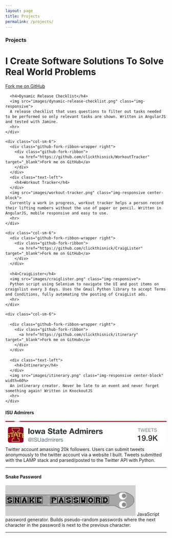 ```yaml
---
layout: page
title: Projects
permalink: /projects/
---
```


<link rel="stylesheet" type="text/css" href="lib/css/bootswatch.css">
<link rel="stylesheet" type="text/css" href="lib/css/clickthisnick.css">
<link rel="stylesheet" type="text/css" href="lib/css/font-awesome.min.css">
<link rel="stylesheet" type="text/css" href="lib/css/github-ribbon.css">
<link href='http://fonts.googleapis.com/css?family=Arvo' rel='stylesheet' type='text/css'>

### Projects

<!-- Projects -->
<div class="tab-pane" id="projects">
  <div class="row">
    <div class="col-lg-12">
      <h1 class="text-center title">I Create Software Solutions To Solve Real World Problems</h1>
    </div>
  </div>

  <div class="row white-row">
    <div class="col-sm-6">
      <div class="github-fork-ribbon-wrapper right">
        <div class="github-fork-ribbon">
          <a href="https://github.com/clickthisnick/dynamic-release-checklist" target="_blank">Fork me on GitHub</a>
        </div>
      </div>


      <h4>Dynamic Release Checklist</h4>
      <img src="images/dynamic-release-checklist.png" class="img-responsive">
      A release checklist that uses questions to filter out tasks needed to be performed so only relevant tasks are shown. Written in AngularJS and tested with Jamine.
      <hr>
    </div>

<div class="col-xs-12 row black-row visible-xs-block"></div>

    <div class="col-sm-6">
      <div class="github-fork-ribbon-wrapper right">
        <div class="github-fork-ribbon">
          <a href="https://github.com/clickthisnick/WorkoutTracker" target="_blank">Fork me on GitHub</a>
        </div>
      </div>
      <div class="text-left">
        <h4>Workout Tracker</h4>
      </div>
      <img src="images/workout-tracker.png" class="img-responsive center-block">
      Currently a work in progress, workout tracker helps a person record their lifting numbers without the use of paper or pencil. Written in AngularJS, mobile responsive and easy to use.
      <hr>
    </div>
  </div>

  <div class="row black-row"></div>

  <div class="row white-row">


    <div class="col-sm-6">
      <div class="github-fork-ribbon-wrapper right">
        <div class="github-fork-ribbon">
          <a href="https://github.com/clickthisnick/CraigLister" target="_blank">Fork me on GitHub</a>
        </div>
      </div>

      <h4>CraigLister</h4>
      <img src="images/craiglister.png" class="img-responsive">
      Python script using Selenium to navigate the UI and post items on craigslist every 3 days. Uses the Gmail Python library to accept Terms and Conditions, fully automating the posting of CraigList ads.
      <hr>
    </div>

<div class="col-xs-12 row black-row visible-xs-block"></div>

    <div class="col-sm-6">

      <div class="github-fork-ribbon-wrapper right">
        <div class="github-fork-ribbon">
          <a href="https://github.com/clickthisnick/itinerary" target="_blank">Fork me on GitHub</a>
        </div>
      </div>

      <div class="text-left">
        <h4>Intinerary</h4>
      </div>
      <img src="images/itinerary.png" class="img-responsive center-block" width=60%>
      An intinerary creator. Never be late to an event and never forget something again! Written in KnockoutJS
      <hr>
    </div>

  </div>

  <div class="row black-row"></div>

  <div class="row white-row">
    <div class="col-sm-6">
     <div class="text-left">
      <h4>ISU Admirers</h4>
    </div>
    <img src="images/isuadmirerers.png" class="img-responsive center-block">
    Twitter account amassing 20k followers. Users can submit tweets anonymously to the twitter account via a website I built. Tweets submitted with the LAMP stack and parsed/posted to the Twitter API with Python.
    <hr>
  </div>

<div class="col-xs-12 row black-row visible-xs-block"></div>

  <div class="col-sm-6">
    <div class="text-left">
      <h4>Snake Password</h4>
    </div>
    <img src="images/snake.png" class="img-responsive center-block">
    JavaScript password generator. Builds pseudo-random passwords where the next character in the password is next to the previous character.
    <hr>
  </div>

</div>


</div>

<!-- Projects -->
